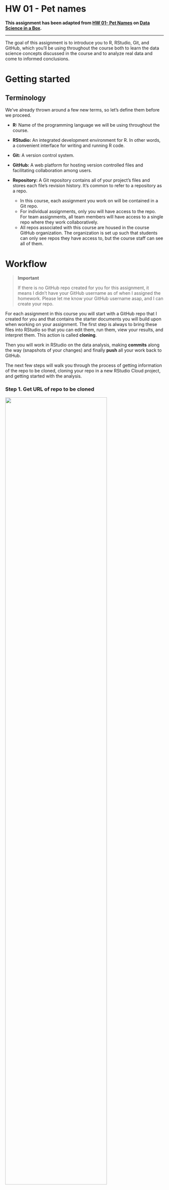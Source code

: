 HW 01 - Pet names
================

**This assignment has been adapted from [HW 01- Pet
Names](https://datasciencebox.org/course-materials/hw-instructions/hw-01/hw-01-pet-names.html)
on [Data Science in a Box](https://datasciencebox.org/).**

<hr>

The goal of this assignment is to introduce you to R, RStudio, Git, and
GitHub, which you’ll be using throughout the course both to learn the
data science concepts discussed in the course and to analyze real data
and come to informed conclusions.

# Getting started

## Terminology

We’ve already thrown around a few new terms, so let’s define them before
we proceed.

-   **R:** Name of the programming language we will be using throughout
    the course.

-   **RStudio:** An integrated development environment for R. In other
    words, a convenient interface for writing and running R code.

-   **Git:** A version control system.

-   **GitHub:** A web platform for hosting version controlled files and
    facilitating collaboration among users.

-   **Repository:** A Git repository contains all of your project’s
    files and stores each file’s revision history. It’s common to refer
    to a repository as a repo.

    -   In this course, each assignment you work on will be contained in
        a Git repo.
    -   For individual assignments, only you will have access to the
        repo. For team assignments, all team members will have access to
        a single repo where they work collaboratively.
    -   All repos associated with this course are housed in the course
        GitHub organization. The organization is set up such that
        students can only see repos they have access to, but the course
        staff can see all of them.

# Workflow

<div>

> **Important**
>
> If there is no GitHub repo created for you for this assignment, it
> means I didn’t have your GitHub username as of when I assigned the
> homework. Please let me know your GitHub username asap, and I can
> create your repo.

</div>

For each assignment in this course you will start with a GitHub repo
that I created for you and that contains the starter documents you will
build upon when working on your assignment. The first step is always to
bring these files into RStudio so that you can edit them, run them, view
your results, and interpret them. This action is called **cloning**.

Then you will work in RStudio on the data analysis, making **commits**
along the way (snapshots of your changes) and finally **push** all your
work back to GitHub.

The next few steps will walk you through the process of getting
information of the repo to be cloned, cloning your repo in a new RStudio
Cloud project, and getting started with the analysis.

### Step 1. Get URL of repo to be cloned

<img src="images/clone-repo-link.png" style="width:80.0%" />

On GitHub, click on the green **Code** button, select **HTTPS** (this
might already be selected by default, and if it is, you’ll see the text
*Use Git or checkout with SVN using the web URL* as in the image on the
right). Click on the clipboard icon 📋 to copy the repo URL.

### Step 2. Go to RStudio Cloud + Clone the repo

Go to the RStudio Cloud workspace for the course
([rstd.io/teach-ds-conf22-cloud](https://rstd.io/teach-ds-conf22-cloud)).
In RStudio, click on the **down arrow** next to New Project and then
choose **New Project from Git Repository**.

In the pop-up window, **paste the URL** you copied from GitHub, make
sure the box for **Add packages from the base project** is checked (it
should be, by default) and then click **OK**.

<img src="images/new-project-from-git.png" data-fig-align="left"
style="width:80.0%" />

# Hello Git!

Before we can get started we need to take care of some required
housekeeping. Specifically, we need to do some configuration so that
RStudio can communicate with GitHub.  

## Set up Personal Access Token

Set a Personal Access Token (PAT) that serves as an authentication
between RStudio Cloud and your GitHub account. To get the token:

-   Run the following code in the **console**:

``` r
usethis::create_github_token()
```

This will take you to github.com. The “repo”, “user”, and “workflow”
permissions will be checked if you used `create_github_token()`.

-   Click “Generate token” and copy the PAT.

To save the token in RStudio Cloud, run the following code in the
**console**:

``` r
gitcreds::gitcreds_set()
```

Then, paste the PAT when prompted.

## Configure git

Now that we’ve authenticated, we need to do some configuration so that
RStudio can communicate with GitHub. This requires two pieces of
information: the email address associated with your GitHub account name.

Run the following (but update it for your name and email!) in the
**console** to configure git:

``` r
use_git_config(user.name = "Your Name", 
               user.email = "your.email@address.com")
```

# Warm up

<div>

> **Note**
>
> The top portion of your Quarto file (between the three dashed lines)
> is called \*\*YAML\*\*. It stands for “YAML Ain’t Markup Language”. It
> is a human friendly data serialization standard for all programming
> languages. All you need to know is that this area is called the YAML
> (we will refer to it as such) and that it contains meta information
> about your document.

</div>

## Step 1. Update the YAML

Open the Quarto (Qmd) file in your project, change the author name to
your name, and render the document.

<img src="images/yaml-raw-to-rendered.png" data-fig-align="center"
style="width:80.0%" />

## Step 2: Commit

Then Go to the **Git pane** in your RStudio.

You should see that your Qmd (Quarto) file and its output, your PDF file
, are listed there as recently changed files.

Next, click on **Diff**. This will pop open a new window that shows you
the **diff**erence between the last committed state of the document and
its current state that includes your changes. If you’re happy with these
changes, click on the checkboxes of all files in the list, and type
*“Update author name”* in the **Commit message** box and hit **Commit**.

<img src="images/update-author-name-commit.png" data-fig-align="left"
style="width:80.0%" />

You don’t have to commit after every change, this would get quite
cumbersome. You should consider committing states that are *meaningful
to you* for inspection, comparison, or restoration. In the first few
assignments we will tell you exactly when to commit and in some cases,
what commit message to use. As the semester progresses we will let you
make these decisions.

## Step 3. Push

Now that you have made an update and committed this change, it’s time to
push these changes to the web! Or more specifically, to your repo on
GitHub. Why? So that others can see your changes. And by others, we mean
the course teaching team (your repos in this course are private to you
and us, only). In order to push your changes to GitHub, click on
**Push**.

<img src="images/ready-to-push.png" style="width:80.0%" />

This will prompt a dialogue box where you first need to enter your user
name, and then your password. This might feel cumbersome. Bear with me…
I *will* teach you how to save your password so you don’t have to enter
it every time. But for this one assignment you’ll have to manually enter
each time you push in order to gain some experience with it.

**Thought exercise:** Which of the above steps (updating the YAML,
committing, and pushing) needs to talk to GitHub?[^1]

# Packages

R is an open-source language, and developers contribute functionality to
R via packages. In this assignment we will use the following packages:

-   **tidyverse**: a collection of packages for doing data analysis in a
    “tidy” way
-   **openintro**: a package that contains the datasets from OpenIntro
    resources

We use the `library()` function to load packages. In your Quarto
document you should see an R chunk labelled `load-packages` which has
the necessary code for loading both packages. You should also load these
packages in your Console, which you can do by sending the code to your
Console by clicking on the **Run Current Chunk** icon (green arrow
pointing right icon).

<img src="images/load-packages-chunk.png" data-fig-align="left"
style="width:80.0%" />

Note that these packages also get loaded in your Quarto environment when
you **Render** your Quarto document.

# Data

The city of [Seattle, WA](https://en.wikipedia.org/wiki/Seattle) has an
open data portal that includes pets registered in the city. For each
registered pet, we have information on the pet’s name and species. The
data used in this exercise can be found in the **openintro** package,
and it’s called `seattlepets`. Since the dataset is distributed with the
package, we don’t need to load it separately; it becomes available to us
when we load the package.

You can view the dataset as a spreadsheet using the `View()` function.
Note that you should not put this function in your Quarto document, but
instead type it directly in the Console, as it pops open a new window
(and the concept of popping open a window in a static document doesn’t
really make sense…). When you run this in the console, you’ll see the
following **data viewer** window pop up.

``` r
View(seattlepets)
```

<img src="images/view-data.png" data-fig-align="left"
style="width:80.0%" />

You can find out more about the dataset by inspecting its documentation
(which contains a **data dictionary**, name of each variable and its
description), which you can access by running `?seattlepets` in the
Console or using the Help menu in RStudio to search for `seattlepets`.

# Exercises

1.  According to the data dictionary, how many pets are included in this
    dataset?

🧶 ✅ ⬆️ *Write your answer in your Quarto document under Exercise 1,
render the document, commit your changes with a commit message that says
“Completed Exercise 1”, and push. Make sure to commit and push all
changed files so that your Git pane is cleared up afterwards.*

2.  Again, according to the data dictionary, how many variables do we
    have for each pet?

🧶 ✅ ⬆️ *Write your answer in your Quarto document under Exercise 2,
render the document, commit your changes with a commit message that says
“Completed Exercise 2”, and push. Make sure to commit and push all
changed files so that your Git pane is cleared up afterwards.*

3.  What are the three most common pet names in Seattle? To do this you
    will need to count the frequencies of each pet name and display the
    results in descending order of frequency so that you can easily see
    the top three most popular names. The following code does exactly
    that.

``` marginfigure
The two lines of code can be read as "Start with the seattlepets data frame, and then count the animal_names, and display the results sorted in descending order. The 'and then' in the previous sentence maps to %>%, the pipe operator, which takes what comes before it and plugs it in as the first argument of the function that comes after it."
```

``` r
seattlepets %>%
  count(animal_name, sort = TRUE)
```

🧶 ✅ ⬆️ *Write your answer in your Quarto document under Exercise 3. In
this exercise you will not only provide a written answer but also
include some code and output. You should insert the code in the code
chunk provided for you, render the document to see the output, and then
write your narrative for the answer based on the output of this
function, and render again to see your narrative, code, and output in
the resulting document. Then, commit your changes with a commit message
that says “Completed Exercise 3”, and push. Make sure to commit and push
all changed files so that your Git pane is cleared up afterwards.*

Let’s also look to see what the most common pet names are for various
species. For this we need to first `group_by()` the `species`, and then
do the same counting we did before.

``` marginfigure
Looks like many of those NAs were cats. Poor unnamed kitties…
```

``` r
seattlepets %>% 
  group_by(species) %>%
  count(animal_name, sort = TRUE)
```

    # A tibble: 16,823 × 3
    # Groups:   species [4]
       species animal_name     n
       <chr>   <chr>       <int>
     1 Cat     <NA>          406
     2 Dog     Lucy          337
     3 Dog     Charlie       306
     4 Dog     Bella         249
     5 Dog     Luna          244
     6 Dog     Daisy         221
     7 Dog     Cooper        189
     8 Dog     Lola          187
     9 Dog     Max           186
    10 Dog     Molly         186
    # … with 16,813 more rows

But this output isn’t exactly what we wanted. We wanted to know the most
common cat and dog names, but there are barely any cats present in this
output! This is because there are more dogs than cats in the dataset
overall. We can confirm this by counting the various species in the
data.

``` marginfigure
6 pigs in the city? Ok… But we'll continue with cats and dogs.
```

``` r
seattlepets %>%
  count(species, sort = TRUE)
```

    # A tibble: 4 × 2
      species     n
      <chr>   <int>
    1 Dog     35181
    2 Cat     17294
    3 Goat       38
    4 Pig         6

Let’s search for the top 5 cat and dog names. To do this, we can use the
`slice_max()` function. The first argument in the function is the
variable we want to select the highest values of, which is `n`. The
second argument is the number of rows to select, which is `n = 5` for
the top 5. It may be a bit confusing that both of these are `n`, but
this is because we already have a variable called `n` in the data frame.

``` r
seattlepets %>% 
  group_by(species) %>%
  count(animal_name, sort = TRUE) %>% 
  slice_max(n, n = 5)
```

    # A tibble: 53 × 3
    # Groups:   species [4]
       species animal_name     n
       <chr>   <chr>       <int>
     1 Cat     <NA>          406
     2 Cat     Luna          111
     3 Cat     Lucy          102
     4 Cat     Lily           86
     5 Cat     Max            83
     6 Dog     Lucy          337
     7 Dog     Charlie       306
     8 Dog     Bella         249
     9 Dog     Luna          244
    10 Dog     Daisy         221
    # … with 43 more rows

4.  Based on the previous output we can easily identify the most common
    cat and dog names in Seattle, but the output is sorted by `n` (the
    frequencies) as opposed to being organized by the `species`. Build
    on the pipeline to arrange the results so that they’re arranged by
    `species` first, and then `n`. This means you will need to add one
    more step to the pipeline, and you have two options:
    `arrange(species, n)` or `arrange(n, species)`. You should try both
    and decide which one organizes the output by species and then ranks
    the names in order of frequency for each species.

🧶 ✅ ⬆️ *Write your answer in your Quarto document under Exercise 4. In
this exercise you’re asked to complete the code provided for you. You
should insert the code in the code chunk provided for you, render the
document to see the output, and then write your narrative for the answer
based on the output of this function, and render again to see your
narrative, code, and output in the resulting document. Then, commit your
changes with a commit message that says “Completed Exercise 4”, and
push. Make sure to commit and push all changed files so that your Git
pane is cleared up afterwards.*

The following visualization plots the proportion of dogs with a given
name versus the proportion of cats with the same name. The 20 most
common cat and dog names are displayed. The diagonal line on the plot is
the $x = y$ line; if a name appeared on this line, the name’s popularity
would be exactly the same for dogs and cats.

<img src="README_files/figure-gfm/unnamed-chunk-9-1.png"
style="width:80.0%" />

5.  What names are more common for cats than dogs? The ones above the
    line or the ones below the line?
6.  Is the relationship between the two variables (proportion of cats
    with a given name and proportion of dogs with a given name) positive
    or negative? What does this mean in context of the data?

🧶 ✅ ⬆️ *Now is a good time to commit and push your changes to GitHub
with an appropriate commit message. Commit and push all changed files so
that your Git pane is cleared up afterwards. Make sure that your last
push to the repo comes before the deadline. You should confirm that what
you committed and pushed are indeed in your repo that we will see by
visiting your repo on GitHub.*

[^1]: Only pushing requires talking to GitHub, this is why you’re asked
    for your password at that point.
